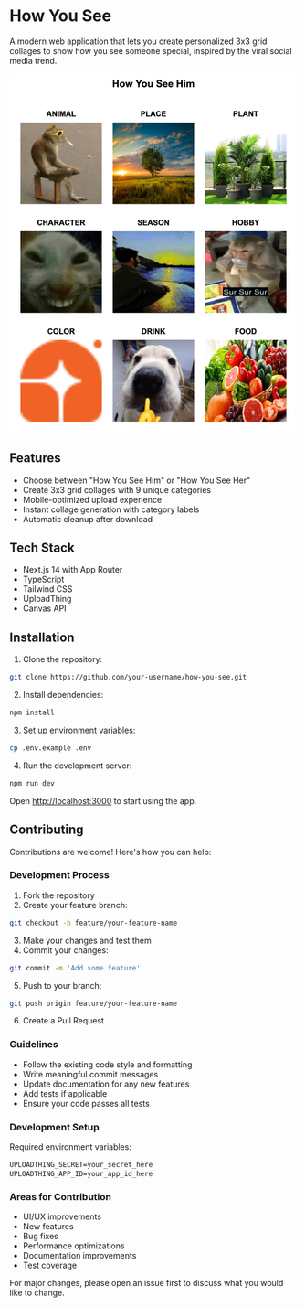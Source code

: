 # How You See

A modern web application that lets you create personalized 3x3 grid collages to show how you see someone special, inspired by the viral social media trend.

![Sample Collage](/public/sample.png)

## Features

- Choose between "How You See Him" or "How You See Her"
- Create 3x3 grid collages with 9 unique categories
- Mobile-optimized upload experience
- Instant collage generation with category labels
- Automatic cleanup after download

## Tech Stack

- Next.js 14 with App Router
- TypeScript
- Tailwind CSS
- UploadThing
- Canvas API

## Installation

1. Clone the repository:
```bash
git clone https://github.com/your-username/how-you-see.git
```

2. Install dependencies:
```bash
npm install
```

3. Set up environment variables:
```bash
cp .env.example .env
```

4. Run the development server:
```bash
npm run dev
```

Open [http://localhost:3000](http://localhost:3000) to start using the app.

## Contributing

Contributions are welcome! Here's how you can help:

### Development Process

1. Fork the repository
2. Create your feature branch:
```bash
git checkout -b feature/your-feature-name
```
3. Make your changes and test them
4. Commit your changes:
```bash
git commit -m 'Add some feature'
```
5. Push to your branch:
```bash
git push origin feature/your-feature-name
```
6. Create a Pull Request

### Guidelines

- Follow the existing code style and formatting
- Write meaningful commit messages
- Update documentation for any new features
- Add tests if applicable
- Ensure your code passes all tests

### Development Setup

Required environment variables:
```env
UPLOADTHING_SECRET=your_secret_here
UPLOADTHING_APP_ID=your_app_id_here
```

### Areas for Contribution

- UI/UX improvements
- New features
- Bug fixes
- Performance optimizations
- Documentation improvements
- Test coverage

For major changes, please open an issue first to discuss what you would like to change.